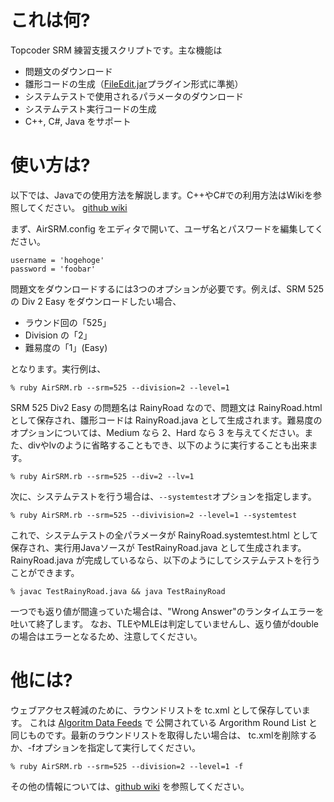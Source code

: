 # これは何?
Topcoder SRM 練習支援スクリプトです。主な機能は

* 問題文のダウンロード
* 雛形コードの生成（[FileEdit.jar](http://community.topcoder.com/contest/classes/FileEdit/FileEdit.htm)プラグイン形式に準拠）
* システムテストで使用されるパラメータのダウンロード
* システムテスト実行コードの生成
* C++, C#, Java をサポート


# 使い方は?

以下では、Javaでの使用方法を解説します。C++やC#での利用方法はWikiを参照してください。
[github wiki](https://github.com/kawakami-o3/AirSRM/wiki) 

まず、AirSRM.config をエディタで開いて、ユーザ名とパスワードを編集してください。

	username = 'hogehoge'
	password = 'foobar'

問題文をダウンロードするには3つのオプションが必要です。例えば、SRM 525 の Div 2 Easy をダウンロードしたい場合、

* ラウンド回の「525」
* Division の「2」
* 難易度の「1」(Easy)

 となります。実行例は、

	% ruby AirSRM.rb --srm=525 --division=2 --level=1

SRM 525 Div2 Easy の問題名は RainyRoad なので、問題文は RainyRoad.html として保存され、雛形コードは RainyRoad.java として生成されます。難易度のオプションについては、Medium なら 2、Hard なら 3 を与えてください。また、divやlvのように省略することもでき、以下のように実行することも出来ます。

	% ruby AirSRM.rb --srm=525 --div=2 --lv=1
	
次に、システムテストを行う場合は、`--systemtest`オプションを指定します。

	% ruby AirSRM.rb --srm=525 --divivision=2 --level=1 --systemtest
	
これで、システムテストの全パラメータが RainyRoad.systemtest.html として保存され、実行用Javaソースが TestRainyRoad.java として生成されます。RainyRoad.java が完成しているなら、以下のようにしてシステムテストを行うことができます。

	% javac TestRainyRoad.java && java TestRainyRoad

一つでも返り値が間違っていた場合は、"Wrong Answer"のランタイムエラーを吐いて終了します。
なお、TLEやMLEは判定していませんし、返り値がdoubleの場合はエラーとなるため、注意してください。

# 他には?

ウェブアクセス軽減のために、ラウンドリストを tc.xml として保存しています。
これは [Algoritm Data Feeds](http://apps.topcoder.com/wiki/display/tc/Algorithm+Data+Feeds) で
公開されている Argorithm Round List と同じものです。最新のラウンドリストを取得したい場合は、
tc.xmlを削除するか、-fオプションを指定して実行してください。

	% ruby AirSRM.rb --srm=525 --division=2 --level=1 -f

その他の情報については、[github wiki](https://github.com/kawakami-o3/AirSRM/wiki) を参照してください。
